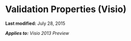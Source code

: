 
# Validation Properties (Visio)

 **Last modified:** July 28, 2015

 _**Applies to:** Visio 2013 Preview_
